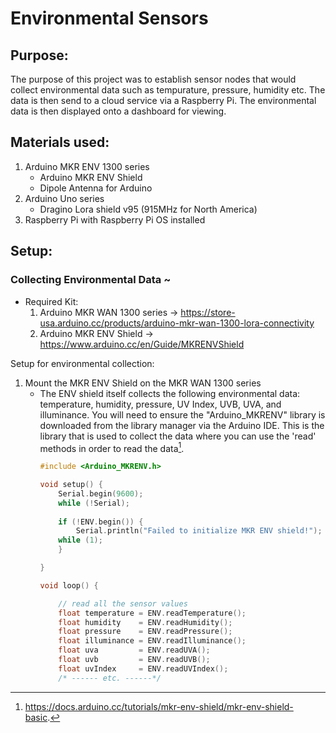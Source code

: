 # Environmental Sensors

## Purpose: 

The purpose of this project was to establish sensor nodes that would collect environmental data such as tempurature, pressure, humidity etc.  The data is then send to a cloud service via a Raspberry Pi.  The environmental data is then displayed onto a dashboard for viewing.

## Materials used: 
1. Arduino MKR ENV 1300 series
	- Arduino MKR ENV Shield 
	- Dipole Antenna for Arduino
2. Arduino Uno series
	- Dragino Lora shield v95 (915MHz for North America) 
3. Raspberry Pi with Raspberry Pi OS installed

## Setup: 
### Collecting Environmental Data ~ 
- Required Kit: 
	1. Arduino MKR WAN 1300 series -> https://store-usa.arduino.cc/products/arduino-mkr-wan-1300-lora-connectivity
	2. Arduino MKR ENV Shield      -> https://www.arduino.cc/en/Guide/MKRENVShield

Setup for environmental collection:
1. Mount the MKR ENV Shield on the MKR WAN 1300 series
	- The ENV shield itself collects the following environmental data: temperature, humidity, pressure, UV Index, UVB, UVA, and illuminance.  You will need to ensure the "Arduino_MKRENV" library is downloaded from the library manager via the Arduino IDE.  This is the library that is used to collect the data where you can use the 'read' methods in order to read the data[^1].   
		```C++
		#include <Arduino_MKRENV.h>
		
		void setup() {
		    Serial.begin(9600);
		    while (!Serial);
		    
		    if (!ENV.begin()) {
		        Serial.println("Failed to initialize MKR ENV shield!");
		    while (1);
		    }

		}

		void loop() {
		
		    // read all the sensor values
		    float temperature = ENV.readTemperature();
		    float humidity    = ENV.readHumidity();
		    float pressure    = ENV.readPressure();
		    float illuminance = ENV.readIlluminance();
		    float uva         = ENV.readUVA();
		    float uvb         = ENV.readUVB();
		    float uvIndex     = ENV.readUVIndex();
		    /* ------ etc. ------*/
		``` 






[^1]: https://docs.arduino.cc/tutorials/mkr-env-shield/mkr-env-shield-basic. 
